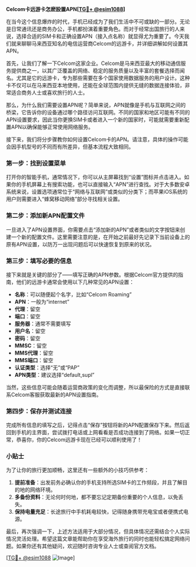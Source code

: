 **Celcom卡远游卡怎麽設置APN[[TG💪+ @esim1088](https://t.me/s/esim1088)]**

在当今这个信息爆炸的时代，手机已经成为了我们生活中不可或缺的一部分。无论是日常通讯还是商务办公，手机都扮演着重要角色。而对于经常出国旅行的人来说，选择合适的SIM卡和正确设置APN（接入点名称）就显得尤为重要了。今天我们就来聊聊马来西亚知名的电信运营商Celcom的远游卡，并详细讲解如何设置其APN。

首先，让我们了解一下Celcom这家企业。Celcom是马来西亚最大的移动通信服务提供商之一，以其广泛覆盖的网络、稳定的服务质量以及丰富的套餐选择而闻名。尤其是它的远游卡，专为那些需要在多个国家使用数据服务的用户设计。这种卡不仅可以在马来西亚本地使用，还能在全球范围内提供无缝的数据连接体验，非常适合商务人士或喜欢旅行的人士。

那么，为什么我们需要设置APN呢？简单来说，APN就像是手机与互联网之间的桥梁，它告诉你的设备通过哪个路径访问互联网。不同的国家和地区可能有不同的APN设置要求，因此当你更换SIM卡或者进入一个新的国家时，可能就需要重新配置APN以确保能够正常使用网络服务。

接下来，我们将分步骤教你如何设置Celcom卡的APN。请注意，具体的操作可能会因手机型号的不同而有所差异，但基本流程大致相同。

### 第一步：找到设置菜单

打开你的智能手机，通常情况下，你可以从主屏幕找到“设置”图标并点击进入。如果你的手机屏幕上有搜索功能，也可以直接输入“APN”进行查找。对于大多数安卓系统来说，设置选项通常位于“网络与互联网”或类似的分类下；而苹果iOS系统的用户则需要进入“蜂窝移动网络”部分寻找相关设置。

### 第二步：添加新APN配置文件

一旦进入了APN设置界面，你需要点击“添加新的APN”或者类似的文字按钮来创建一个新的配置文件。这里需要注意的是，在开始之前最好先记录下当前设备上的原有APN设置，以防万一出现问题后可以快速恢复到原来的状况。

### 第三步：填写必要的信息

接下来就是关键的部分了——填写正确的APN参数。根据Celcom官方提供的指南，他们的远游卡通常会使用以下几种常见的APN设置：

- **名称**：可以随便起个名字，比如“Celcom Roaming”
- **APN**：一般为“internet”
- **代理**：留空
- **端口**：留空
- **服务器**：通常不需要填写
- **用户名**：留空
- **密码**：留空
- **MMSC**：留空
- **MMS代理**：留空
- **MMS端口**：留空
- **认证类型**：选择“无”或“PAP”
- **APN类型**：建议选择“default,supl”

当然，这些信息可能会随着运营商政策的变化而调整，所以最保险的方式是直接联系Celcom客服获取最新的APN设置指南。

### 第四步：保存并测试连接

完成所有信息的填写之后，记得点击“保存”按钮将新的APN配置保存下来。然后返回到手机的主界面，尝试拨打电话或上网看看是否成功连接到了网络。如果一切正常，恭喜你，你的Celcom远游卡现在已经可以顺利使用了！

### 小贴士

为了让你的旅行更加顺畅，这里还有一些额外的小技巧供参考：

1. **提前准备**：出发前务必确认你的手机支持所选SIM卡的工作频段，并且了解目的地的网络环境。
2. **多备份资料**：无论何时何地，都不要忘记定期备份重要的个人信息，以免丢失。
3. **保持电量充足**：长途旅行中手机耗电较快，记得随身携带充电宝或者便携式电源。

最后，再次强调一下，上述方法适用于大部分情况，但具体情况还需结合个人实际情况灵活处理。希望这篇文章能帮助你在享受海外旅行的同时也能轻松搞定网络问题。如果你还有其他疑问，欢迎随时咨询专业人士或查阅官方文档。

[[TG💪+ @esim1088](https://t.me/s/esim1088) ![Image](https://i.postimg.cc/4NQfJmqS/Snipaste-2025-05-13-00-14-12.png)]